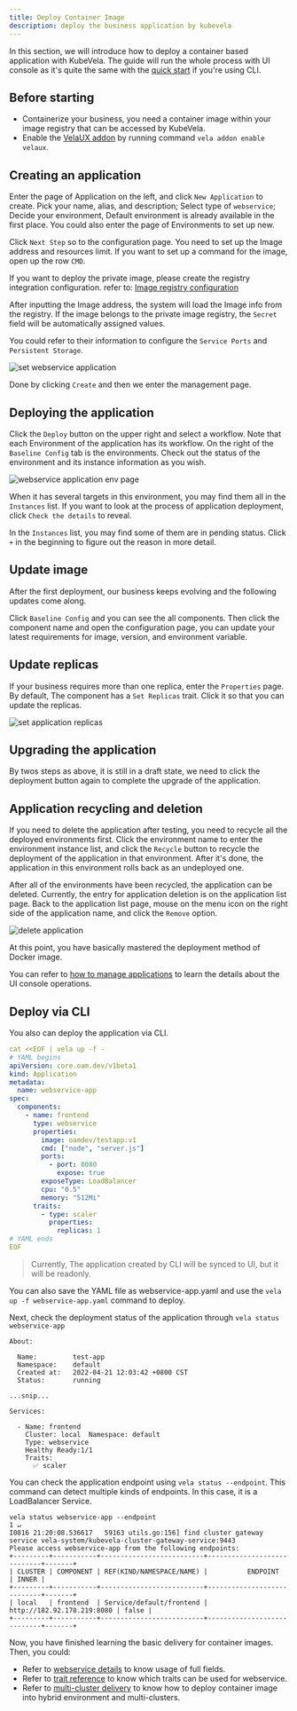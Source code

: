 ```yaml
---
title: Deploy Container Image
description: deploy the business application by kubevela
---
```


In this section, we will introduce how to deploy a container based application with KubeVela. The guide will run the whole process with UI console as it's quite the same with the [quick start](../quick-start) if you're using CLI. 

## Before starting

- Containerize your business, you need a container image within your image registry that can be accessed by KubeVela.
- Enable the [VelaUX addon](../reference/addons/velaux) by running command `vela addon enable velaux`.

## Creating an application

Enter the page of Application on the left, and click `New Application` to create. Pick your name, alias, and description; Select type of `webservice`; Decide your environment, Default environment is already available in the first place. You could also enter the page of Environments to set up new.

Click `Next Step` so to the configuration page. You need to set up the Image address and resources limit. If you want to set up a command for the image, open up the row `CMD`.

If you want to deploy the private image, please create the registry integration configuration. refer to: [Image registry configuration](../how-to/dashboard/config/image-registry)

After inputting the Image address, the system will load the Image info from the registry. If the image belongs to the private image registry, the `Secret` field will be automatically assigned values.

You could refer to their information to configure the `Service Ports` and `Persistent Storage`.

![set webservice application](https://static.kubevela.net/images/1.4/create-webservice.jpg)

Done by clicking `Create` and then we enter the management page.

## Deploying the application

Click the `Deploy` button on the upper right and select a workflow. Note that each Environment of the application has its workflow. On the right of the `Baseline Config` tab is the environments. Check out the status of the environment and its instance information as you wish.

![webservice application env page](../resources/webservice-env.jpg)

When it has several targets in this environment, you may find them all in the `Instances` list. If you want to look at the process of application deployment, click `Check the details` to reveal.

In the `Instances` list, you may find some of them are in pending status. Click `+` in the beginning to figure out the reason in more detail.

## Update image

After the first deployment, our business keeps evolving and the following updates come along.

Click `Baseline Config` and you can see the all components. Then click the component name and open the configuration page, you can update your latest requirements for image, version, and environment variable.

## Update replicas

If your business requires more than one replica, enter the `Properties` page. By default, The component has a `Set Replicas` trait. Click it so that you can update the replicas.

![set application replicas](../resources/set-replicas.jpg)

## Upgrading the application

By twos steps as above, it is still in a draft state, we need to click the deployment button again to complete the upgrade of the application.

## Application recycling and deletion

If you need to delete the application after testing, you need to recycle all the deployed environments first. Click the environment name to enter the environment instance list, and click the `Recycle` button to recycle the deployment of the application in that environment. After it's done, the application in this environment rolls back as an undeployed one.

After all of the environments have been recycled, the application can be deleted. Currently, the entry for application deletion is on the application list page. Back to the application list page, mouse on the menu icon on the right side of the application name, and click the `Remove` option.

![delete application](../resources/app-delete.jpg)

At this point, you have basically mastered the deployment method of Docker image.

You can refer to [how to manage applications](../how-to/dashboard/application/create-application) to learn the details about the UI console operations.

## Deploy via CLI

You also can deploy the application via CLI.

```yaml
cat <<EOF | vela up -f -
# YAML begins
apiVersion: core.oam.dev/v1beta1
kind: Application
metadata:
  name: webservice-app
spec:
  components:
    - name: frontend
      type: webservice
      properties:
        image: oamdev/testapp:v1
        cmd: ["node", "server.js"]
        ports:
          - port: 8080
            expose: true
        exposeType: LoadBalancer
        cpu: "0.5"
        memory: "512Mi"
      traits:
        - type: scaler
          properties:
            replicas: 1
# YAML ends
EOF
```

> Currently, The application created by CLI will be synced to UI, but it will be readonly.

You can also save the YAML file as webservice-app.yaml and use the `vela up -f webservice-app.yaml` command to deploy.

Next, check the deployment status of the application through `vela status webservice-app`

```
About:

  Name:      	test-app
  Namespace: 	default
  Created at:	2022-04-21 12:03:42 +0800 CST
  Status:    	running

...snip...

Services:

  - Name: frontend
    Cluster: local  Namespace: default
    Type: webservice
    Healthy Ready:1/1
    Traits:
      ✅ scaler
```

You can check the application endpoint using `vela status --endpoint`. This command can detect multiple kinds of endpoints.
In this case, it is a LoadBalancer Service.

```shell
vela status webservice-app --endpoint                                                                                                  1 ↵
I0816 21:20:08.536617   59163 utils.go:156] find cluster gateway service vela-system/kubevela-cluster-gateway-service:9443
Please access webservice-app from the following endpoints:
+---------+-----------+--------------------------+----------------------------+-------+
| CLUSTER | COMPONENT | REF(KIND/NAMESPACE/NAME) |          ENDPOINT          | INNER |
+---------+-----------+--------------------------+----------------------------+-------+
| local   | frontend  | Service/default/frontend | http://182.92.178.219:8080 | false |
+---------+-----------+--------------------------+----------------------------+-------+
```

Now, you have finished learning the basic delivery for container images. Then, you could:

* Refer to [webservice details](../end-user/components/references#webservice) to know usage of full fields.
* Refer to [trait reference](../end-user/traits/references) to know which traits can be used for webservice.
* Refer to [multi-cluster delivery](../case-studies/multi-cluster) to know how to deploy container image into hybrid environment and multi-clusters.